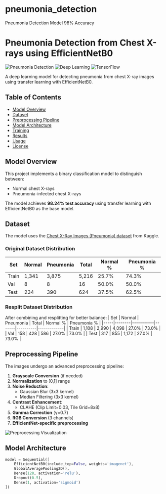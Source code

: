 # pneumonia_detection
Pneumonia Detection Model 98% Accuracy

# Pneumonia Detection from Chest X-rays using EfficientNetB0

![Pneumonia Detection](https://img.shields.io/badge/Pneumonia-Detection-brightgreen) 
![Deep Learning](https://img.shields.io/badge/Deep-Learning-blue) 
![TensorFlow](https://img.shields.io/badge/TensorFlow-2.x-orange)

A deep learning model for detecting pneumonia from chest X-ray images using transfer learning with EfficientNetB0.

## Table of Contents
- [Model Overview](#model-overview)
- [Dataset](#dataset)
- [Preprocessing Pipeline](#preprocessing-pipeline)
- [Model Architecture](#model-architecture)
- [Training](#training)
- [Results](#results)
- [Usage](#usage)
- [License](#license)

## Model Overview
This project implements a binary classification model to distinguish between:
- Normal chest X-rays
- Pneumonia-infected chest X-rays

The model achieves **98.24% test accuracy** using transfer learning with EfficientNetB0 as the base model.

## Dataset
The model uses the [Chest X-Ray Images (Pneumonia) dataset](https://www.kaggle.com/datasets/paultimothymooney/chest-xray-pneumonia) from Kaggle.

### Original Dataset Distribution
| Set | Normal | Pneumonia | Total | Normal % | Pneumonia % |
|-----|--------|-----------|-------|----------|-------------|
| Train | 1,341 | 3,875 | 5,216 | 25.7% | 74.3% |
| Val | 8 | 8 | 16 | 50.0% | 50.0% |
| Test | 234 | 390 | 624 | 37.5% | 62.5% |

### Resplit Dataset Distribution
After combining and resplitting for better balance:
| Set | Normal | Pneumonia | Total | Normal % | Pneumonia % |
|-----|--------|-----------|-------|----------|-------------|
| Train | 1,108 | 2,990 | 4,098 | 27.0% | 73.0% |
| Val | 158 | 428 | 586 | 27.0% | 73.0% |
| Test | 317 | 855 | 1,172 | 27.0% | 73.0% |

## Preprocessing Pipeline
The images undergo an advanced preprocessing pipeline:

1. **Grayscale Conversion** (if needed)
2. **Normalization** to [0,1] range
3. **Noise Reduction**:
   - Gaussian Blur (3x3 kernel)
   - Median Filtering (3x3 kernel)
4. **Contrast Enhancement**:
   - CLAHE (Clip Limit=0.03, Tile Grid=8x8)
5. **Gamma Correction** (γ=0.7)
6. **RGB Conversion** (3 channels)
7. **EfficientNet-specific preprocessing**

![Preprocessing Visualization](preprocessing_stages.png)

## Model Architecture
```python
model = Sequential([
    EfficientNetB0(include_top=False, weights='imagenet'),
    GlobalAveragePooling2D(),
    Dense(128, activation='relu'),
    Dropout(0.5),
    Dense(1, activation='sigmoid')
])
